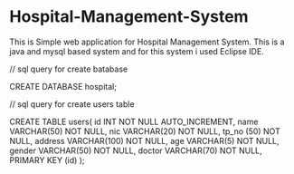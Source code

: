 # Hospital-Management-System

This is Simple web application for Hospital Management System. This is a java and mysql based system and for this system i used Eclipse IDE.
 
// sql query for create batabase

CREATE DATABASE hospital;

// sql query for create users table

CREATE TABLE users(
   id INT NOT NULL AUTO_INCREMENT,
   name VARCHAR(50) NOT NULL,
   nic VARCHAR(20) NOT NULL,
   tp_no (50) NOT NULL,
   address VARCHAR(100) NOT NULL,
   age VARCHAR(5) NOT NULL,
   gender VARCHAR(50) NOT NULL,
   doctor VARCHAR(70) NOT NULL,
   PRIMARY KEY (id)
);
